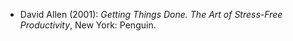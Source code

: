 
* David Allen (2001):  _Getting Things Done. The Art of Stress-Free Productivity_, New York: Penguin.
